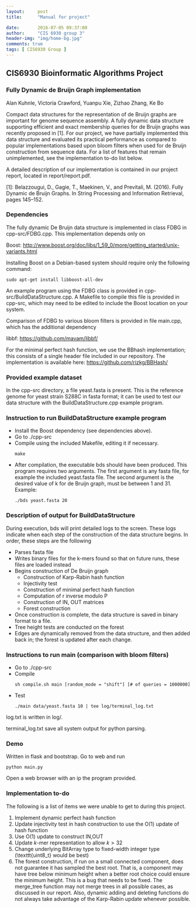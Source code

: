 ```yaml
---
layout:     post
title:      "Manual for project"

date:       2016-07-05 09:37:00
author:     "CIS 6930 group 3"
header-img: "img/home-bg.jpg"
comments: true
tags: [ CIS6930 Group ]
---
```

## CIS6930 Bioinformatic Algorithms Project
### Fully Dynamic de Bruijn Graph implementation

Alan Kuhnle, Victoria Crawford, Yuanpu Xie, Zizhao Zhang, Ke Bo

Compact data structures for the representation of de Bruijn graphs are important for genome sequence assembly. A fully dynamic data structure supporting efficient and exact membership queries for de Bruijn graphs was recently proposed in [1]. For our project, we have partially implemented this data structure and evaluated its practical performance as compared to popular implementations based upon bloom filters when used for de Bruijn construction from sequence data. For a list of features that remain unimplemented, see the implementation to-do list below.

A detailed description of our implementation is contained in our project report, located in report/report.pdf.

[1]: Belazzougui, D., Gagie, T., Maekinen, V., and Previtali, M. (2016). Fully Dynamic de Bruijn Graphs. In String Processing and Information Retrieval, pages 145–152.

### Dependencies
The fully dynamic De Bruijn data structure is implemented in class FDBG in cpp-src/FDBG.cpp.
This implementation depends only on

Boost: <a href= "http://www.boost.org/doc/libs/1_59_0/more/getting_started/unix-variants.html">http://www.boost.org/doc/libs/1_59_0/more/getting_started/unix-variants.html</a>

Installing Boost on a Debian-based system should require only the following command:
   ```
   sudo apt-get install libboost-all-dev
   ```

An example program using the FDBG class is provided in cpp-src/BuildDataStructure.cpp. A Makefile to compile this file is provided in cpp-src, which may need to be edited to include the Boost location on your system.

Comparison of FDBG to various bloom filters is provided in file main.cpp, which has the additional
dependency

libbf: <a href="https://github.com/mavam/libbf/">https://github.com/mavam/libbf/</a>

For the minimal perfect hash function, we use the BBhash implementation; this consists of a single header file included in our repository. The implementation is available here: <a href="https://github.com/rizkg/BBHash/">https://github.com/rizkg/BBHash/</a>

### Provided example dataset
In the cpp-src directory, a file yeast.fasta is present. This is the reference genome for yeast strain S288C in fasta format; it can be used to test our data structure with the BuildDataStructure.cpp example program.

### Instruction to run BuildDataStructure example program
- Install the Boost dependency (see dependencies above).
- Go to ./cpp-src
- Compile using the included Makefile, editing it if necessary.
    ```
    make
    ```
- After compilation, the executable bds should have been produced. This program requires two arguments.
The first argument is any fasta file, for example the included yeast.fasta file. The second argument
is the desired value of k for de Bruijn graph, must be between 1 and 31.
Example:
    ```
    ./bds yeast.fasta 20
    ```

### Description of output for BuildDataStructure
During execution, bds will print detailed logs to the screen. These logs indicate when each step of the construction of the data structure begins. In order, these steps are the following
- Parses fasta file
- Writes binary files for the k-mers found so that on future runs, these files are loaded instead
- Begins construction of De Bruijn graph
  + Construction of Karp-Rabin hash function
  + Injectivity test
  + Construction of minimal perfect hash function
  + Computation of r inverse modulo P
  + Construction of IN, OUT matrices
  + Forest construction
- Once construction is complete, the data structure is saved in binary format to a file.
- Tree height tests are conducted on the forest
- Edges are dynamically removed from the data structure, and then added back in;
  the forest is updated after each change.


### Instructions to run main (comparison with bloom filters)
- Go to ./cpp-src
- Compile
    ```
    sh compile.sh main [random_mode = "shift"] [# of queries = 1000000] 
    ```
- Test
    ```
    ./main data/yeast.fasta 10 | tee log/terminal_log.txt
    ```

log.txt is written in log/.

terminal_log.txt save all system output for python parsing.

### Demo
Written in flask and bootstrap. Go to web and run 
```
python main.py
```
Open a web browser with an ip the program provided.

### Implementation to-do
The following is a list of items
we were unable to get to during this project.
1. Implement dynamic perfect hash function
2. Update injectivity test in hash construction to use the O(1) update of hash function
3. Use O(1) update to construct IN,OUT
4. Update $k$-mer representation to allow $k > 32$
5. Change underlying BitArray type to fixed-width integer type (\texttt{uint8\_t} would be best)
6. The forest construction, if run on a small connected component, does not guarantee it has sampled the best root. That is, a component may have tree below minimum height when a better root choice could ensure the minimum height. This is a bug that needs to be fixed.
The merge_tree function may not merge trees in all possible cases, as discussed in our report. Also, dynamic adding and deleting functions do not always take advantage of the Karp-Rabin update whenever possible.